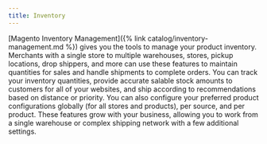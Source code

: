 ```yaml
---
title: Inventory
---
```


[Magento Inventory Management]({% link catalog/inventory-management.md %}) gives you the tools to manage your product inventory. Merchants with a single store to multiple warehouses, stores, pickup locations, drop shippers, and more can use these features to maintain quantities for sales and handle shipments to complete orders. 
You can track your inventory quantities, provide accurate salable stock amounts to customers for all of your websites, and ship according to recommendations based on distance or priority. 
You can also configure your preferred product configurations globally (for all stores and products), per source, and per product. 
These features grow with your business, allowing you to work from a single warehouse or complex shipping network with a few additional settings.
